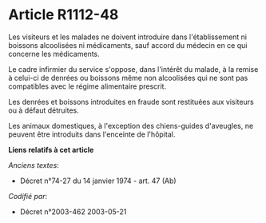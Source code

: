 # Article R1112-48

Les visiteurs et les malades ne doivent introduire dans l'établissement ni boissons alcoolisées ni médicaments, sauf accord
du médecin en ce qui concerne les médicaments.

Le cadre infirmier du service s'oppose, dans l'intérêt du malade, à la remise à celui-ci de denrées ou boissons même non
alcoolisées qui ne sont pas compatibles avec le régime alimentaire prescrit.

Les denrées et boissons introduites en fraude sont restituées aux visiteurs ou à défaut détruites.

Les animaux domestiques, à l'exception des chiens-guides d'aveugles, ne peuvent être introduits dans l'enceinte de l'hôpital.

**Liens relatifs à cet article**

_Anciens textes_:

  - Décret n°74-27 du 14 janvier 1974 - art. 47 (Ab)

_Codifié par_:

  - Décret n°2003-462 2003-05-21
